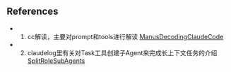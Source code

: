 ## References

- 1. cc解读，主要对prompt和tools进行解读
[ManusDecodingClaudeCode](https://minusx.ai/blog/decoding-claude-code/)

- 2. claudelog里有关对Task工具创建子Agent来完成长上下文任务的介绍
[SplitRoleSubAgents](https://claudelog.com/mechanics/split-role-sub-agents/)